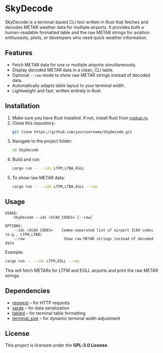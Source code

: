 # SkyDecode

SkyDecode is a terminal-based CLI tool written in Rust that fetches and decodes METAR weather data for multiple airports. It provides both a human-readable formatted table and the raw METAR strings for aviation enthusiasts, pilots, or developers who need quick weather information.

## Features

- Fetch METAR data for one or multiple airports simultaneously.
- Display decoded METAR data in a clean, CLI table.
- Optional `--raw` mode to show raw METAR strings instead of decoded data.
- Automatically adapts table layout to your terminal width.
- Lightweight and fast, written entirely in Rust.

## Installation

1. Make sure you have Rust installed. If not, install Rust from [rustup.rs](https://rustup.rs/).
2. Clone this repository:
   ```bash
   git clone https://github.com/yourusername/SkyDecode.git
   ```
3. Navigate to the project folder:
   ```bash
   cd SkyDecode
   ```
4. Build and run:
   ```bash
   cargo run -- --ids LTFM,LTBA,EGLL
   ```
5. To show raw METAR data:
   ```bash
   cargo run -- --ids LTFM,LTBA,EGLL --raw
   ```

## Usage

```text
USAGE:
    SkyDecode --ids <ICAO_CODES> [--raw]

OPTIONS:
    --ids <ICAO_CODES>    Comma-separated list of airport ICAO codes (e.g., LTFM,LTBA)
    --raw                  Show raw METAR strings instead of decoded data
```

Example:

```bash
cargo run -- --ids LTFM,EGLL --raw
```

This will fetch METARs for LTFM and EGLL airports and print the raw METAR strings.

## Dependencies

- [reqwest](https://crates.io/crates/reqwest) – for HTTP requests
- [serde](https://crates.io/crates/serde) – for data serialization
- [tabled](https://crates.io/crates/tabled) – for terminal table formatting
- [terminal_size](https://crates.io/crates/terminal_size) – for dynamic terminal width adjustment

## License

This project is licensed under the **GPL-3.0 License**.

